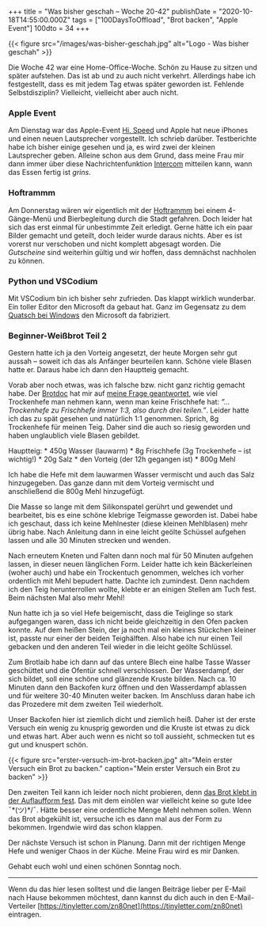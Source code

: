 +++
title = "Was bisher geschah – Woche 20-42"
publishDate = "2020-10-18T14:55:00.000Z"
tags = ["100DaysToOffload", "Brot backen", "Apple Event"]
100dto = 34
+++

{{< figure src="/images/was-bisher-geschah.jpg" alt="Logo - Was bisher geschah" >}}

Die Woche 42 war eine Home-Office-Woche. Schön zu Hause zu sitzen und später aufstehen. Das ist ab und zu auch nicht verkehrt. Allerdings habe ich festgestellt, dass es mit jedem Tag etwas später geworden ist. Fehlende Selbstdisziplin? Vielleicht, vielleicht aber auch nicht.

<!--more-->

### Apple Event

Am Dienstag war das Apple-Event [Hi, Speed](/apple-event-hi-speed) und Apple hat neue iPhones und einen neuen Lautsprecher vorgestellt. Ich schrieb darüber. Testberichte habe ich bisher einige gesehen und ja, es wird zwei der kleinen Lautsprecher geben. Alleine schon aus dem Grund, dass meine Frau mir dann immer über diese Nachrichtenfunktion [Intercom](https://www.apple.com/de/search/Intercom?src=globalnav) mitteilen kann, wann das Essen fertig ist *grins*.

### Hoftrammm

Am Donnerstag wären wir eigentlich mit der [Hoftrammm](https://www.hoftrammm.nl/en) bei einem 4-Gänge-Menü und Bierbegleitung durch die Stadt gefahren. Doch leider hat sich das erst einmal für unbestimmte Zeit erledigt. Gerne hätte ich ein paar Bilder gemacht und geteilt, doch leider wurde daraus nichts. Aber es ist vorerst nur verschoben und nicht komplett abgesagt worden. Die *Gutscheine* sind weiterhin gültig und wir hoffen, dass demnächst nachholen zu können.

### Python und VSCodium

Mit VSCodium bin ich bisher sehr zufrieden. Das klappt wirklich wunderbar. Ein toller Editor den Microsoft da gebaut hat. Ganz im Gegensatz zu dem [Quatsch bei Windows](/2020/10/microsoft-windows-installation/) den Microsoft da fabriziert.

### Beginner-Weißbrot Teil 2

Gestern hatte ich ja den Vorteig angesetzt, der heute Morgen sehr gut aussah – soweit ich das als Anfänger beurteilen kann. Schöne viele Blasen hatte er. Daraus habe ich dann den Hauptteig gemacht.

Vorab aber noch etwas, was ich falsche bzw. nicht ganz richtig gemacht habe. Der [Brotdoc](https://brotdoc.com/2013/03/13/beginner-weisbrot/#comment-19695) hat mir auf [meine Frage geantwortet](https://brotdoc.com/2013/03/13/beginner-weisbrot/#comment-19694), wie viel Trockenhefe man nehmen kann, wenn man keine Frischhefe hat: *”... Trockenhefe zu Frischhefe immer 1:3, also durch drei teilen.”*. Leider hatte ich das zu spät gesehen und natürlich 1:1 genommen. Sprich, 8g Trockenhefe für meinen Teig. Daher sind die auch so riesig geworden und haben unglaublich viele Blasen gebildet.

Hauptteig: * 450g Wasser (lauwarm) * 8g Frischhefe (3g Trockenhefe – ist wichtig!) * 20g Salz * den Vorteig (der 12h gegangen ist) * 800g Mehl

Ich habe die Hefe mit dem lauwarmen Wasser vermischt und auch das Salz hinzugegeben. Das ganze dann mit dem Vorteig vermischt und anschließend die 800g Mehl hinzugefügt.

Die Masse so lange mit dem Silikonspatel gerührt und gewendet und bearbeitet, bis es eine schöne klebrige Teigmasse geworden ist. Dabei habe ich geschaut, dass ich keine Mehlnester (diese kleinen Mehlblasen) mehr übrig habe. Nach Anleitung dann in eine leicht geölte Schüssel aufgehen lassen und alle 30 Minuten strecken und wenden.

Nach erneutem Kneten und Falten dann noch mal für 50 Minuten aufgehen lassen, in dieser neuen länglichen Form. Leider hatte ich kein Bäckerleinen (woher auch) und habe ein Trockentuch genommen, welches ich vorher ordentlich mit Mehl bepudert hatte. Dachte ich zumindest. Denn nachdem ich den Teig herunterrollen wollte, klebte er an einigen Stellen am Tuch fest. Beim nächsten Mal also mehr Mehl!

Nun hatte ich ja so viel Hefe beigemischt, dass die Teiglinge so stark aufgegangen waren, dass ich nicht beide gleichzeitig in den Ofen packen konnte. Auf dem heißen Stein, der ja noch mal ein kleines Stückchen kleiner ist, passte nur einer der beiden Teighälften. Also habe ich nur einen Teil gebacken und den anderen Teil wieder in die leicht geölte Schlüssel.

Zum Brotlaib habe ich dann auf das untere Blech eine halbe Tasse Wasser geschüttet und die Ofentür schnell verschlossen. Der Wasserdampf, der sich bildet, soll eine schöne und glänzende Kruste bilden. Nach ca. 10 Minuten dann den Backofen kurz öffnen und den Wasserdampf ablassen und für weitere 30-40 Minuten weiter backen. Im Anschluss daran habe ich das Prozedere mit dem zweiten Teil wiederholt.

Unser Backofen hier ist ziemlich dicht und ziemlich heiß. Daher ist der erste Versuch ein wenig zu knusprig geworden und die Kruste ist etwas zu dick und etwas hart. Aber auch wenn es nicht so toll aussieht, schmecken tut es gut und knuspert schön.

{{< figure src="erster-versuch-im-brot-backen.jpg" alt="Mein erster Versuch ein Brot zu backen." caption="Mein erster Versuch ein Brot zu backen" >}}

Den zweiten Teil kann ich leider noch nicht probieren, denn [das Brot klebt in der Auflaufform fest](https://twitter.com/cblte/status/1317777676975939586). Das mit dem einölen war vielleicht keine so gute Idee ¯\*(ツ)*/¯. Hätte besser eine ordentliche Menge Mehl nehmen sollen. Wenn das Brot abgekühlt ist, versuche ich es dann mal aus der Form zu bekommen. Irgendwie wird das schon klappen.

Der nächste Versuch ist schon in Planung. Dann mit der richtigen Menge Hefe und weniger Chaos in der Küche. Meine Frau wird es mir Danken.

Gehabt euch wohl und einen schönen Sonntag noch.

---

Wenn du das hier lesen solltest und die langen Beiträge lieber per E-Mail nach Hause bekommen möchtest, dann kannst du dich auch in den E-Mail-Verteiler [https://tinyletter.com/zn80net](https://tinyletter.com/zn80net) eintragen.

